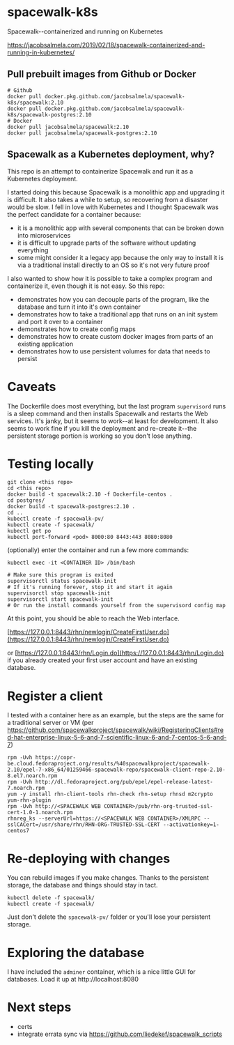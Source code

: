 # spacewalk-k8s
Spacewalk--containerized and running on Kubernetes

https://jacobsalmela.com/2019/02/18/spacewalk-containerized-and-running-in-kubernetes/

## Pull prebuilt images from Github or Docker
```
# Github
docker pull docker.pkg.github.com/jacobsalmela/spacewalk-k8s/spacewalk:2.10
docker pull docker.pkg.github.com/jacobsalmela/spacewalk-k8s/spacewalk-postgres:2.10
# Docker
docker pull jacobsalmela/spacewalk:2.10
docker pull jacobsalmela/spacewalk-postgres:2.10

```
## Spacewalk as a Kubernetes deployment, why?

This repo is an attempt to containerize Spacewalk and run it as a Kubernetes deployment.

I started doing this because Spacewalk is a monolithic app and upgrading it is difficult.  It also takes a while to setup, so recovering from a disaster would be slow.  I fell in love with Kubernetes and I thought Spacewalk was the perfect candidate for a container because:

- it is a monolithic app with several components that can be broken down into microservices
- it is difficult to upgrade parts of the software without updating everything
- some might consider it a legacy app because the only way to install it is via a traditional install directly to an OS so it's not very future proof

I also wanted to show how it is possible to take a complex program and containerize it, even though it is not easy.  So this repo:

- demonstrates how you can decouple parts of the program, like the database and turn it into it's own container
- demonstrates how to take a traditional app that runs on an init system and port it over to a container
- demonstrates how to create config maps
- demonstrates how to create custom docker images from parts of an existing application
- demonstrates how to use persistent volumes for data that needs to persist

# Caveats

The Dockerfile does most everything, but the last program `supervisord` runs is a sleep command and then installs Spacewalk and restarts the Web services.  It's janky, but it seems to work--at least for development.  It also seems to work fine if you kill the deployment and re-create it--the persistent storage portion is working so you don't lose anything.

# Testing locally

```
git clone <this repo>
cd <this repo>
docker build -t spacewalk:2.10 -f Dockerfile-centos .
cd postgres/
docker build -t spacewalk-postgres:2.10 .
cd ..
kubectl create -f spacewalk-pv/
kubectl create -f spacewalk/
kubectl get po
kubectl port-forward <pod> 8000:80 8443:443 8080:8080
```

(optionally) enter the container and run a few more commands:

```
kubectl exec -it <CONTAINER ID> /bin/bash

# Make sure this program is exited
supervisorctl status spacewalk-init
# If it's running forever, stop it and start it again
supervisorctl stop spacewalk-init
supervisorctl start spacewalk-init
# Or run the install commands yourself from the supervisord config map
```

At this point, you should be able to reach the Web interface.

[https://127.0.0.1:8443/rhn/newlogin/CreateFirstUser.do](https://127.0.0.1:8443/rhn/newlogin/CreateFirstUser.do)

or [https://127.0.0.1:8443/rhn/Login.do](https://127.0.0.1:8443/rhn/Login.do) if you already created your first user account and have an existing database.


# Register a client
I tested with a container here as an example, but the steps are the same for a traditional server or VM (per https://github.com/spacewalkproject/spacewalk/wiki/RegisteringClients#red-hat-enterprise-linux-5-6-and-7-scientific-linux-6-and-7-centos-5-6-and-7)

```
rpm -Uvh https://copr-be.cloud.fedoraproject.org/results/%40spacewalkproject/spacewalk-2.10/epel-7-x86_64/01259466-spacewalk-repo/spacewalk-client-repo-2.10-8.el7.noarch.rpm
rpm -Uvh http://dl.fedoraproject.org/pub/epel/epel-release-latest-7.noarch.rpm
yum -y install rhn-client-tools rhn-check rhn-setup rhnsd m2crypto yum-rhn-plugin
rpm -Uvh http://<SPACEWALK WEB CONTAINER>/pub/rhn-org-trusted-ssl-cert-1.0-1.noarch.rpm
rhnreg_ks --serverUrl=https://<SPACEWALK WEB CONTAINER>/XMLRPC --sslCACert=/usr/share/rhn/RHN-ORG-TRUSTED-SSL-CERT --activationkey=1-centos7
```

# Re-deploying with changes

You can rebuild images if you make changes.  Thanks to the persistent storage, the database and things should stay in tact.  

```
kubectl delete -f spacewalk/
kubectl create -f spacewalk/
```

Just don't delete the `spacewalk-pv/` folder or you'll lose your persistent storage.

# Exploring the database

I have included the `adminer` container, which is a nice little GUI for databases.  Load it up at http://localhost:8080

# Next steps

- certs
- integrate errata sync via https://github.com/liedekef/spacewalk_scripts
